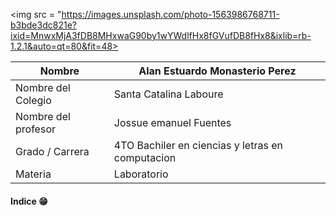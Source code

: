 


<img src = "https://images.unsplash.com/photo-1563986768711-b3bde3dc821e?ixid=MnwxMjA3fDB8MHxwaG90by1wYWdlfHx8fGVufDB8fHx8&ixlib=rb-1.2.1&auto=qt=80&fit=48>



| Nombre | Alan Estuardo Monasterio Perez |
| ------------ | ------------ |
| Nombre del Colegio | Santa Catalina Laboure |
| Nombre del profesor | Jossue emanuel Fuentes |
| Grado / Carrera | 4TO Bachiler en ciencias y letras en computacion |
| Materia | Laboratorio |


####  Indice 😁
